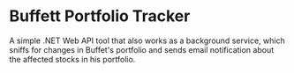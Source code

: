 # Buffett Portfolio Tracker
A simple .NET Web API tool that also works as a background service, which sniffs for changes in Buffet's portfolio and sends email notification about the affected stocks in his portfolio.
